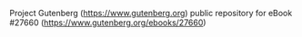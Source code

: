 Project Gutenberg (https://www.gutenberg.org) public repository for eBook #27660 (https://www.gutenberg.org/ebooks/27660)
